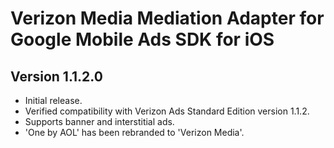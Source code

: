 # Verizon Media Mediation Adapter for Google Mobile Ads SDK for iOS

## Version 1.1.2.0
- Initial release.
- Verified compatibility with Verizon Ads Standard Edition version 1.1.2.
- Supports banner and interstitial ads.
- 'One by AOL' has been rebranded to 'Verizon Media'.
